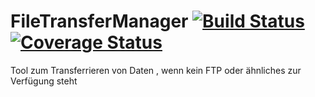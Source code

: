 # FileTransferManager  [![Build Status](https://travis-ci.org/MOderkerk/FileTransferManager.svg?branch=master)](https://travis-ci.org/MOderkerk/FileTransferManager) [![Coverage Status](https://coveralls.io/repos/github/MOderkerk/FileTransferManager/badge.svg?branch=master)](https://coveralls.io/github/MOderkerk/FileTransferManager?branch=master)
Tool zum Transferrieren von Daten , wenn kein FTP oder ähnliches zur Verfügung steht
